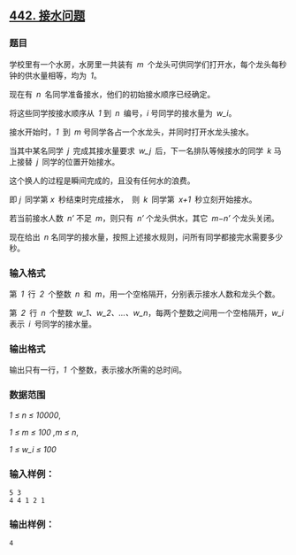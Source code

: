 ## [442. 接水问题](https://www.acwing.com/problem/content/444/)

### 题目

学校里有一个水房，水房里一共装有 *m* 个龙头可供同学们打开水，每个龙头每秒钟的供水量相等，均为 *1*。

现在有 *n* 名同学准备接水，他们的初始接水顺序已经确定。

将这些同学按接水顺序从 *1* 到 *n* 编号，*i* 号同学的接水量为 *w_i*。

接水开始时，*1* 到 *m* 号同学各占一个水龙头，并同时打开水龙头接水。

当其中某名同学 *j* 完成其接水量要求 *w_j* 后，下一名排队等候接水的同学 *k* 马上接替 *j* 同学的位置开始接水。

这个换人的过程是瞬间完成的，且没有任何水的浪费。

即 *j* 同学第 *x* 秒结束时完成接水， 则 *k* 同学第 *x+1* 秒立刻开始接水。

若当前接水人数 *n’* 不足 *m*，则只有 *n’* 个龙头供水，其它 *m−n’* 个龙头关闭。

现在给出 *n* 名同学的接水量，按照上述接水规则，问所有同学都接完水需要多少秒。

### 输入格式

第 *1* 行 *2* 个整数 *n* 和 *m*，用一个空格隔开，分别表示接水人数和龙头个数。

第 *2* 行 *n* 个整数 *w_1、w_2、…、w_n*，每两个整数之间用一个空格隔开，*w_i* 表示 *i* 号同学的接水量。

### 输出格式

输出只有一行，*1* 个整数，表示接水所需的总时间。

### 数据范围

*1 ≤ n ≤ 10000*,

*1 ≤ m ≤ 100 ,m ≤ n*,

*1 ≤ w_i ≤ 100*

### 输入样例：

```
5 3
4 4 1 2 1
```

### 输出样例：

```
4
```
